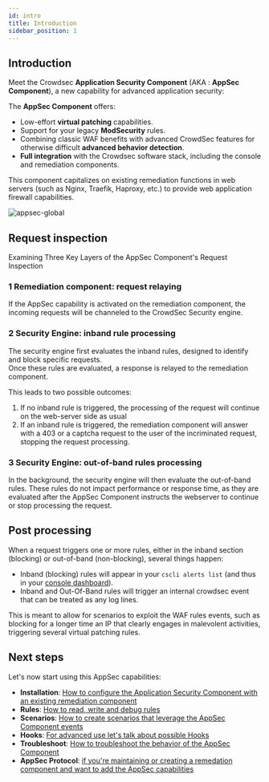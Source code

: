 ```yaml
---
id: intro
title: Introduction
sidebar_position: 1
---
```


## Introduction

<!-- xx : fix crowdsec version -->

Meet the Crowdsec **Application Security Component** (AKA : **AppSec Component**), a new capability for advanced application security:

The **AppSec Component** offers:

- Low-effort **virtual patching** capabilities.
- Support for your legacy **ModSecurity** rules.
- Combining classic WAF benefits with advanced CrowdSec features for otherwise difficult **advanced behavior detection**.
- **Full integration** with the Crowdsec software stack, including the console and remediation components.

<!-- xx :  links -->

This component capitalizes on existing remediation functions in web servers (such as Nginx, Traefik, Haproxy, etc.) to provide web application firewall capabilities.

![appsec-global](/img/appsec-global.png)

## Request inspection

Examining Three Key Layers of the AppSec Component's Request Inspection

### 1 Remediation component: request relaying

If the AppSec capability is activated on the remediation component, the incoming requests will be channeled to the CrowdSec Security engine.

### 2 Security Engine: inband rule processing

The security engine first evaluates the inband rules, designed to identify and block specific requests.  
Once these rules are evaluated, a response is relayed to the remediation component.

This leads to two possible outcomes:

1.  If no inband rule is triggered, the processing of the request will continue on the web-server side as usual
2.  If an inband rule is triggered, the remediation component will answer with a 403 or a captcha request to the user of the incriminated request, stopping the request processing.

### 3 Security Engine: out-of-band rules processing

In the background, the security engine will then evaluate the out-of-band rules. These rules do not impact performance or response time, as they are evaluated after the AppSec Component instructs the webserver to continue or stop processing the request.

## Post processing

When a request triggers one or more rules, either in the inband section (blocking) or out-of-band (non-blocking), several things happen:

- Inband (blocking) rules will appear in your `cscli alerts list` (and thus in your [console dashboard](https://app.crowdsec.net)).
- Inband and Out-Of-Band rules will trigger an internal crowdsec event that can be treated as any log lines.

This is meant to allow for scenarios to exploit the WAF rules events, such as blocking for a longer time an IP that clearly engages in malevolent activities, triggering several virtual patching rules.

## Next steps

Let's now start using this AppSec capabilities:

- **Installation**: [How to configure the Application Security Component with an existing remediation component](/appsec/installation.md)
- **Rules**: [How to read, write and debug rules](/appsec/rules_syntax.md)
- **Scenarios**: [How to create scenarios that leverage the AppSec Component events](#TODO)
- **Hooks**: [For advanced use let's talk about possible Hooks](/appsec/hooks.md)
- **Troubleshoot**: [How to troubleshoot the behavior of the AppSec Component](/appsec/troubleshooting.md)
- **AppSec Protocol**: [if you're maintaining or creating a remedation component and want to add the AppSec capabilities](/appsec/protocol.md)
